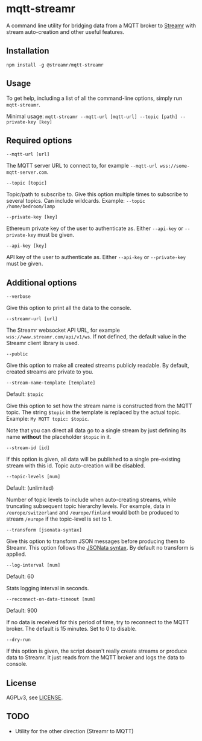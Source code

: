 # mqtt-streamr

A command line utility for bridging data from a MQTT broker to [Streamr](https://www.streamr.com) with
stream auto-creation and other useful features.

## Installation

```
npm install -g @streamr/mqtt-streamr
```

## Usage
To get help, including a list of all the command-line options, simply run `mqtt-streamr`.

Minimal usage: `mqtt-streamr --mqtt-url [mqtt-url] --topic [path] --private-key [key]`

## Required options

`--mqtt-url [url]`

The MQTT server URL to connect to, for example `--mqtt-url wss://some-mqtt-server.com`.

`--topic [topic]`

Topic/path to subscribe to. Give this option multiple times to subscribe to several topics.
Can include wildcards. Example: `--topic /home/bedroom/lamp`

`--private-key [key]`

Ethereum private key of the user to authenticate as. Either `--api-key` or `--private-key` must be given.

`--api-key [key]`

API key of the user to authenticate as. Either `--api-key` or `--private-key` must be given.

## Additional options

`--verbose`

Give this option to print all the data to the console.

`--streamr-url [url]`

The Streamr websocket API URL, for example `wss://www.streamr.com/api/v1/ws`. If not defined,
the default value in the Streamr client library is used.

`--public`

Give this option to make all created streams publicly readable. By default, created streams are
private to you.

`--stream-name-template [template]`

Default: `$topic`

Give this option to set how the stream name is constructed from the MQTT topic. 
The string `$topic` in the template is replaced by the actual topic. 
Example: `My MQTT topic: $topic`.

Note that you can direct all data go to a single stream by just defining its name **without** the
placeholder `$topic` in it.

`--stream-id [id]`

If this option is given, all data will be published to a single pre-existing stream with this id. Topic auto-creation will be disabled.

`--topic-levels [num]`

Default: (unlimited)

Number of topic levels to include when auto-creating streams, while truncating subsequent 
topic hierarchy levels. For example, data in `/europe/switzerland` and `/europe/finland` 
would both be produced to stream `/europe` if the topic-level is set to 1.

`--transform [jsonata-syntax]`

Give this option to transform JSON messages before producing them to Streamr. This option follows the 
[JSONata syntax](https://docs.jsonata.org). By default no transform is applied.

`--log-interval [num]`

Default: 60

Stats logging interval in seconds.

`--reconnect-on-data-timeout [num]`

Default: 900

If no data is received for this period of time, try to reconnect to the MQTT broker. The default is 15 minutes. 
Set to 0 to disable.

`--dry-run`

If this option is given, the script doesn't really create streams or produce data to Streamr.
It just reads from the MQTT broker and logs the data to console.

## License

AGPLv3, see [LICENSE](LICENSE).

## TODO

- Utility for the other direction (Streamr to MQTT)